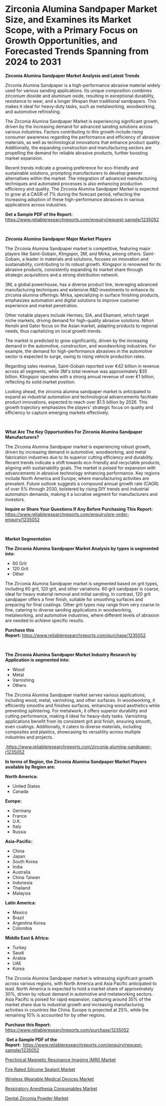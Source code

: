 <p><h1>Zirconia Alumina Sandpaper Market Size, and Examines its Market Scope, with a Primary Focus on Growth Opportunities, and Forecasted Trends Spanning from 2024 to 2031</h1></p><p><strong>Zirconia Alumina Sandpaper Market Analysis and Latest Trends</strong></p>
<p><p>Zirconia Alumina Sandpaper is a high-performance abrasive material widely used for various sanding applications. Its unique composition combines zirconium dioxide and aluminum oxide, resulting in exceptional durability, resistance to wear, and a longer lifespan than traditional sandpapers. This makes it ideal for heavy-duty tasks, such as metalworking, woodworking, and automotive refinishing.</p><p>The Zirconia Alumina Sandpaper Market is experiencing significant growth, driven by the increasing demand for advanced sanding solutions across various industries. Factors contributing to this growth include rising consumer awareness regarding the performance and efficiency of abrasive materials, as well as technological innovations that enhance product quality. Additionally, the expanding construction and manufacturing sectors are propelling the demand for reliable abrasive products, further boosting market expansion.</p><p>Recent trends indicate a growing preference for eco-friendly and sustainable solutions, prompting manufacturers to develop greener alternatives within the market. The integration of advanced manufacturing techniques and automated processes is also enhancing production efficiency and quality. The Zirconia Alumina Sandpaper Market is expected to grow at a CAGR of 7% during the forecast period, reflecting the increasing adoption of these high-performance abrasives in various applications across industries.</p></p>
<p><strong>Get a Sample PDF of the Report:&nbsp;</strong> <a href="https://www.reliableresearchreports.com/enquiry/request-sample/1235052?utm_campaign=24&utm_medium=2&utm_source=Github&utm_content=ia&utm_term=08112024&utm_id=zirconia-alumina-sandpaper">https://www.reliableresearchreports.com/enquiry/request-sample/1235052</a></p>
<p>&nbsp;</p>
<p><strong>Zirconia Alumina Sandpaper Major Market Players</strong></p>
<p><p>The Zirconia Alumina Sandpaper market is competitive, featuring major players like Saint-Gobain, Klingspor, 3M, and Mirka, among others. Saint-Gobain, a leader in materials and solutions, focuses on innovation and sustainability, contributing to its robust growth. Klingspor is renowned for its abrasive products, consistently expanding its market share through strategic acquisitions and a strong distribution network. </p><p>3M, a global powerhouse, has a diverse product line, leveraging advanced manufacturing techniques and extensive R&D investments to enhance its zirconia alumina offerings. Mirka, specializing in surface finishing products, emphasizes automation and digital solutions to improve customer experience and market penetration.</p><p>Other notable players include Hermes, SIA, and Ekamant, which target niche markets, driving demand for high-quality abrasive solutions. Nihon Kenshi and Gator focus on the Asian market, adapting products to regional needs, thus capitalizing on local growth trends.</p><p>The market is predicted to grow significantly, driven by the increasing demand in the automotive, construction, and woodworking industries. For example, the demand for high-performance abrasives in the automotive sector is expected to surge, owing to rising vehicle production rates. </p><p>Regarding sales revenue, Saint-Gobain reported over €42 billion in revenue across all segments, while 3M's total revenue was approximately $35 billion. Klingspor operates with a strong annual revenue of over €1 billion, reflecting its solid market position.</p><p>Looking ahead, the zirconia alumina sandpaper market is anticipated to expand as industrial automation and technological advancements facilitate product innovations, expected to reach over $1.5 billion by 2026. This growth trajectory emphasizes the players' strategic focus on quality and efficiency to capture emerging markets effectively.</p></p>
<p>&nbsp;</p>
<p><strong>What Are The Key Opportunities For Zirconia Alumina Sandpaper Manufacturers?</strong></p>
<p><p>The Zirconia Alumina Sandpaper market is experiencing robust growth, driven by increasing demand in automotive, woodworking, and metal fabrication industries due to its superior cutting efficiency and durability. Recent trends indicate a shift towards eco-friendly and recyclable products, aligning with sustainability goals. The market is poised for expansion with advancements in abrasive technology enhancing performance. Key regions include North America and Europe, where manufacturing activities are prevalent. Future outlook suggests a compound annual growth rate (CAGR) of over 5% through 2030, bolstered by rising DIY trends and industrial automation demands, making it a lucrative segment for manufacturers and investors.</p></p>
<p><strong>Inquire or Share Your Questions If Any Before Purchasing This Report:</strong> <a href="https://www.reliableresearchreports.com/enquiry/pre-order-enquiry/1235052?utm_campaign=24&utm_medium=2&utm_source=Github&utm_content=ia&utm_term=08112024&utm_id=zirconia-alumina-sandpaper">https://www.reliableresearchreports.com/enquiry/pre-order-enquiry/1235052</a></p>
<p>&nbsp;</p>
<p><strong>Market Segmentation</strong></p>
<p><strong>The Zirconia Alumina Sandpaper Market Analysis by types is segmented into:</strong></p>
<p><ul><li>60 Grit</li><li>120 Grit</li><li>Other</li></ul></p>
<p><p>The Zirconia Alumina Sandpaper market is segmented based on grit types, including 60 grit, 120 grit, and other variations. 60 grit sandpaper is coarse, ideal for heavy material removal and initial sanding. In contrast, 120 grit sandpaper offers a finer finish, suitable for smoothing surfaces and preparing for final coatings. Other grit types may range from very coarse to fine, catering to diverse sanding applications in woodworking, metalworking, and automotive industries, where different levels of abrasion are needed to achieve specific results.</p></p>
<p><strong>Purchase this Report:&nbsp;</strong><a href="https://www.reliableresearchreports.com/purchase/1235052?utm_campaign=24&utm_medium=2&utm_source=Github&utm_content=ia&utm_term=08112024&utm_id=zirconia-alumina-sandpaper">https://www.reliableresearchreports.com/purchase/1235052</a></p>
<p>&nbsp;</p>
<p><strong>The Zirconia Alumina Sandpaper Market Industry Research by Application is segmented into:</strong></p>
<p><ul><li>Wood</li><li>Metal</li><li>Varnishing</li><li>Others</li></ul></p>
<p><p>The Zirconia Alumina Sandpaper market serves various applications, including wood, metal, varnishing, and other surfaces. In woodworking, it efficiently smooths and finishes surfaces, enhancing wood aesthetics while preventing splintering. For metalwork, it offers superior durability and cutting performance, making it ideal for heavy-duty tasks. Varnishing applications benefit from its consistent grit and finish, ensuring smooth, even coatings. Additionally, it caters to diverse materials, including composites and plastics, showcasing its versatility across multiple industries and projects.</p></p>
<p><a href="https://www.reliableresearchreports.com/zirconia-alumina-sandpaper-r1235052?utm_campaign=24&utm_medium=2&utm_source=Github&utm_content=ia&utm_term=08112024&utm_id=zirconia-alumina-sandpaper">&nbsp;https://www.reliableresearchreports.com/zirconia-alumina-sandpaper-r1235052</a></p>
<p><strong>In terms of Region, the Zirconia Alumina Sandpaper Market Players available by Region are:</strong></p>
<p>
    <p> <strong> North America: </strong>
        <ul>
            <li>United States</li>
            <li>Canada</li>
        </ul>
        </p> 
    <p> <strong> Europe: </strong>
        <ul>
            <li>Germany</li>
            <li>France</li>
            <li>U.K.</li>
            <li>Italy</li>
            <li>Russia</li>
        </ul>
        </p> 
    <p> <strong> Asia-Pacific: </strong>
        <ul>
            <li>China</li>
            <li>Japan</li>
            <li>South Korea</li>
            <li>India</li>
            <li>Australia</li>
            <li>China Taiwan</li>
            <li>Indonesia</li>
            <li>Thailand</li>
            <li>Malaysia</li>
        </ul>
        </p> 
    <p> <strong> Latin America: </strong>
        <ul>
            <li>Mexico</li>
            <li>Brazil</li>
            <li>Argentina Korea</li>
            <li>Colombia</li>
        </ul>
        </p> 
    <p> <strong> Middle East & Africa: </strong>
        <ul>
            <li>Turkey</li>
            <li>Saudi</li>
            <li>Arabia</li>
            <li>UAE</li>
            <li>Korea</li>
        </ul>
    </p>
    </p>
<p><p>The Zirconia Alumina Sandpaper market is witnessing significant growth across various regions, with North America and Asia Pacific anticipated to lead. North America is expected to hold a market share of approximately 30%, driven by robust demand in automotive and metalworking sectors. Asia Pacific is poised for rapid expansion, capturing around 35% of the market share due to industrial growth and increasing manufacturing activities in countries like China. Europe is projected at 25%, while the remaining 10% is accounted for by other regions.</p></p>
<p><strong>Purchase this Report: </strong><a href="https://www.reliableresearchreports.com/purchase/1235052?utm_campaign=24&utm_medium=2&utm_source=Github&utm_content=ia&utm_term=08112024&utm_id=zirconia-alumina-sandpaper">https://www.reliableresearchreports.com/purchase/1235052</a></p>
<p>&nbsp;<strong>Get a Sample PDF of the Report:&nbsp;&nbsp;</strong><a href="https://www.reliableresearchreports.com/enquiry/request-sample/1235052?utm_campaign=24&utm_medium=2&utm_source=Github&utm_content=ia&utm_term=08112024&utm_id=zirconia-alumina-sandpaper">https://www.reliableresearchreports.com/enquiry/request-sample/1235052</a></p>
<p><strong></strong></p>
<p><p><a href="https://issuu.com/reportprime-2/docs/preclinical-magnetic-resonance-imag_d06f1360b5ea91?utm_campaign=24&utm_medium=2&utm_source=Github&utm_content=ia&utm_term=08112024&utm_id=zirconia-alumina-sandpaper">Preclinical Magnetic Resonance Imaging (MRI) Market</a></p><p><a href="https://github.com/denishaucarn/Market-Research-Report-List-1/blob/main/fire-rated-silicone-sealant-market.md?utm_campaign=24&utm_medium=2&utm_source=Github&utm_content=ia&utm_term=08112024&utm_id=zirconia-alumina-sandpaper">Fire Rated Silicone Sealant Market</a></p><p><a href="https://issuu.com/reportprime-2/docs/wireless-wearable-medical-devices-m_36d719d6dfe678?utm_campaign=24&utm_medium=2&utm_source=Github&utm_content=ia&utm_term=08112024&utm_id=zirconia-alumina-sandpaper">Wireless Wearable Medical Devices Market</a></p><p><a href="https://issuu.com/reportprime-2/docs/respiratory-anesthesia-consumables-_e6b7c8a437a81a?utm_campaign=24&utm_medium=2&utm_source=Github&utm_content=ia&utm_term=08112024&utm_id=zirconia-alumina-sandpaper">Respiratory Anesthesia Consumables Market</a></p><p><a href="https://github.com/c0mxahyman/Market-Research-Report-List-1/blob/main/dental-zirconia-powder-market.md?utm_campaign=24&utm_medium=2&utm_source=Github&utm_content=ia&utm_term=08112024&utm_id=zirconia-alumina-sandpaper">Dental Zirconia Powder Market</a></p></p>
